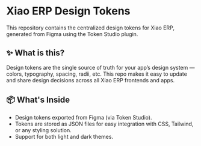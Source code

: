 # Xiao ERP Design Tokens

This repository contains the centralized design tokens for Xiao ERP, generated from Figma using the Token Studio plugin.

## ✨ What is this?

Design tokens are the single source of truth for your app’s design system — colors, typography, spacing, radii, etc. This repo makes it easy to update and share design decisions across all Xiao ERP frontends and apps.

## 📦 What's Inside

- Design tokens exported from Figma (via Token Studio).
- Tokens are stored as JSON files for easy integration with CSS, Tailwind, or any styling solution.
- Support for both light and dark themes.

